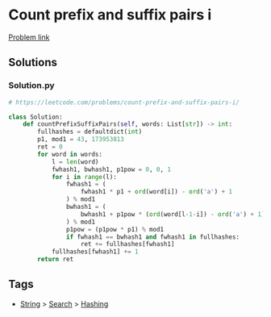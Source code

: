 # Count prefix and suffix pairs i

[Problem link](https://leetcode.com/problems/count-prefix-and-suffix-pairs-i/)

## Solutions


### Solution.py
```py
# https://leetcode.com/problems/count-prefix-and-suffix-pairs-i/

class Solution:
    def countPrefixSuffixPairs(self, words: List[str]) -> int:
        fullhashes = defaultdict(int)
        p1, mod1 = 43, 173953813
        ret = 0
        for word in words:
            l = len(word)
            fwhash1, bwhash1, p1pow = 0, 0, 1
            for i in range(l):
                fwhash1 = (
                    fwhash1 * p1 + ord(word[i]) - ord('a') + 1
                ) % mod1
                bwhash1 = (
                    bwhash1 + p1pow * (ord(word[l-1-i]) - ord('a') + 1)
                ) % mod1
                p1pow = (p1pow * p1) % mod1
                if fwhash1 == bwhash1 and fwhash1 in fullhashes:
                    ret += fullhashes[fwhash1]
            fullhashes[fwhash1] += 1
        return ret
```
## Tags

* [String](/Collections/string.md#string) > [Search](/Collections/string.md#search) > [Hashing](/Collections/string.md#hashing)
